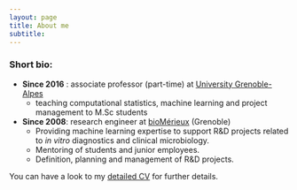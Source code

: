 ```yaml
---
layout: page
title: About me
subtitle:
---
```



### Short bio: 

- **Since 2016** : associate professor (part-time) at [University Grenoble-Alpes](https://www.univ-grenoble-alpes.fr)
  - teaching computational statistics, machine learning and project management to M.Sc students
- **Since 2008**: research engineer at [bioMérieux](https://www.biomerieux.fr) (Grenoble)
  - Providing machine learning expertise to support R&D projects related to *in vitro* diagnostics and clinical microbiology. 
  - Mentoring of students and junior employees.
  - Definition, planning and management of R&D projects.

You can have a look to my [detailed CV](https://pmahe.github.io/data/CV.pdf) for further details. 


